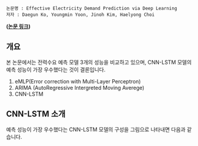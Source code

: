 ```
논문명 : Effective Electricity Demand Prediction via Deep Learning
저자 : Daegun Ko, Youngmin Yoon, Jinoh Kim, Haelyong Choi
```
**([논문 링크](https://www.dbpia.co.kr/journal/articleDetail?nodeId=NODE10818150))**

## 개요
본 논문에서는 전력수요 예측 모델 3개의 성능을 비교하고 있으며, CNN-LSTM 모델의 예측 성능이 가장 우수했다는 것이 결론입니다.
1. eMLP(Error correction with Multi-Layer Perceptron)
2. ARIMA (AutoRegressive Intergreted Moving Averege)
3. CNN-LSTM

## CNN-LSTM 소개
예측 성능이 가장 우수했다는 CNN-LSTM 모델의 구성을 그림으로 나타내면 다음과 같습니다.

